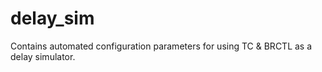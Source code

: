 # delay_sim
Contains automated configuration parameters for using TC &amp; BRCTL as a delay simulator.
